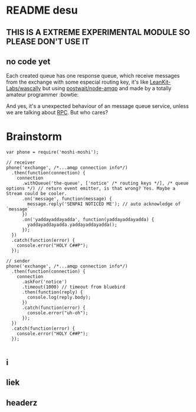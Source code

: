 # README desu

## THIS IS A EXTREME EXPERIMENTAL MODULE SO PLEASE DON'T USE IT

## no code yet

Each created queue has one response queue, which receive messages from the exchange with some especial routing key,
it's like [LeanKit-Labs/wascally](https://github.com/LeanKit-Labs/wascally)
but using [postwait/node-amqp](https://github.com/postwait/node-amqp)
and made by a totally amateur programmer :bowtie:

And yes, it's a unexpected behaviour of an message queue service, unless we are talking about [RPC](https://www.rabbitmq.com/direct-reply-to.html). But who cares?


# Brainstorm

```
var phone = require('moshi-moshi');

// receiver
phone('exchange', /*...amqp connection info*/)
  .then(function(connection) {
    connection
      .withQueue('the-queue', ['notice' /* routing keys */], /* queue options */) // return event emitter, is that wrong? Yes. Maybe a Stream could be cooler.
      .on('message', function(message) {
        message.reply('SENPAI NOTICED ME'); // auto acknowledge of `message`
      })
      .on('yaddayaddayadda', function(yaddayaddayadda) {
        yaddayaddayadda.yaddayaddayadda();
      });
  })
  .catch(function(error) {
    console.error("HOLY C##P");
  });

// sender
phone('exchange', /*...amqp connection info*/)
  .then(function(connection) {
    connection
      .askFor('notice')
      .timeout(1000) // timeout from bluebird
      .then(function(reply) {
        console.log(reply.body);
      })
      .catch(function(error) {
        console.error("uh-oh");
      });
  })
  .catch(function(error) {
    console.error("HOLY C##P");
  });


```


## i


## liek


## headerz
